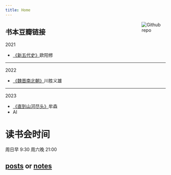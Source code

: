 ```yaml
---
title: Home
---
```


<img src= "https://simpleicons.org/icons/bookstack.svg" style="max-width:15%;min-width:40px;float:right;" alt="Github repo"/>

书本豆瓣链接
---
2021
- [《新五代史》](https://book.douban.com/subject/26314790/)欧阳修
---
2022
- [《魏晋南北朝》](https://book.douban.com/subject/35671921/)川胜义雄
---
2023
- [《直到山河尽头》](https://book.douban.com/subject/36139187/)牟森
- AI

# 读书会时间
周日早 9:30
周六晚 21:00

 ## [posts](/post/) or [notes](/note/)
